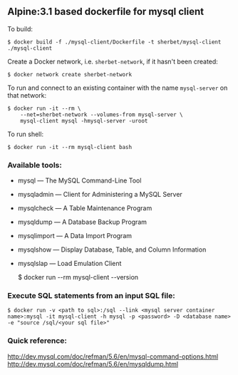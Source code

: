 ## Alpine:3.1 based dockerfile for mysql client

To build:

    $ docker build -f ./mysql-client/Dockerfile -t sherbet/mysql-client ./mysql-client

Create a Docker network, i.e. `sherbet-network`, if it hasn't been created:

    $ docker network create sherbet-network

To run and connect to an existing container with the name `mysql-server` on that network:

    $ docker run -it --rm \
        --net=sherbet-network --volumes-from mysql-server \
        mysql-client mysql -hmysql-server -uroot

To run shell:

    $ docker run -it --rm mysql-client bash

### Available tools:

* mysql — The MySQL Command-Line Tool
* mysqladmin — Client for Administering a MySQL Server
* mysqlcheck — A Table Maintenance Program
* mysqldump — A Database Backup Program
* mysqlimport — A Data Import Program
* mysqlshow — Display Database, Table, and Column Information
* mysqlslap — Load Emulation Client


    $ docker run --rm mysql-client <TOOL> --version


### Execute SQL statements from an input SQL file:

    $ docker run -v <path to sql>:/sql --link <mysql server container name>:mysql -it mysql-client -h mysql -p <password> -D <database name> -e "source /sql/<your sql file>"



### Quick reference:

http://dev.mysql.com/doc/refman/5.6/en/mysql-command-options.html
http://dev.mysql.com/doc/refman/5.6/en/mysqldump.html

